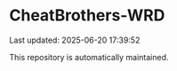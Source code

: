 # CheatBrothers-WRD

Last updated: 2025-06-20 17:39:52

This repository is automatically maintained.
